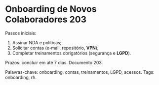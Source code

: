# Onboarding de Novos Colaboradores 203

Passos iniciais:
1. Assinar NDA e políticas;
2. Solicitar contas (e-mail, repositório, **VPN**);
3. Completar treinamentos obrigatórios (segurança e **LGPD**).

Prazos: concluir em até 7 dias. Documento 203.

Palavras-chave: onboarding, contas, treinamentos, LGPD, acessos.
Tags: onboarding, rh.
